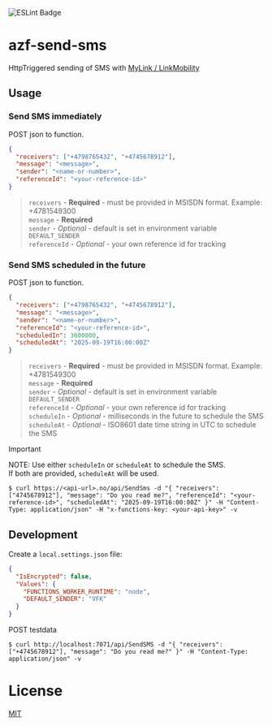 ![ESLint Badge](https://img.shields.io/badge/ESLint-4B32C3?logo=eslint&logoColor=fff&style=flat-square)

# azf-send-sms

HttpTriggered sending of SMS with [MyLink / LinkMobility](https://www.linkmobility.com/docs/api-reference/mylink-sms-api)

## Usage

### Send SMS immediately

POST json to function.

```json
{
  "receivers": ["+4798765432", "+4745678912"],
  "message": "<message>",
  "sender": "<name-or-number>",
  "referenceId": "<your-reference-id>"
}
```

> `receivers` - **Required** - must be provided in MSISDN format. Example: +4781549300<br />
> `message` - **Required**<br />
> `sender` - *Optional* - default is set in environment variable `DEFAULT_SENDER`<br />
> `referenceId` - *Optional* - your own reference id for tracking<br />

### Send SMS scheduled in the future

POST json to function.

```json
{
  "receivers": ["+4798765432", "+4745678912"],
  "message": "<message>",
  "sender": "<name-or-number>",
  "referenceId": "<your-reference-id>",
  "scheduledIn": 3600000,
  "scheduledAt": "2025-09-19T16:00:00Z"
}
```

> `receivers` - **Required** - must be provided in MSISDN format. Example: +4781549300<br />
> `message` - **Required**<br />
> `sender` - *Optional* - default is set in environment variable `DEFAULT_SENDER`<br />
> `referenceId` - *Optional* - your own reference id for tracking<br />
> `scheduleIn` - *Optional* - milliseconds in the future to schedule the SMS<br />
> `scheduleAt` - *Optional* - ISO8601 date time string in UTC to schedule the SMS

> [!IMPORTANT]
> NOTE: Use either `scheduleIn` or `scheduleAt` to schedule the SMS.<br />
> If both are provided, `scheduleAt` will be used.

```
$ curl https://<api-url>.no/api/SendSms -d "{ "receivers": ["4745678912"], "message": "Do you read me?", "referenceId": "<your-reference-id>", "scheduledAt": "2025-09-19T16:00:00Z" }" -H "Content-Type: application/json" -H "x-functions-key: <your-api-key>" -v
```

## Development

Create a `local.settings.json` file:
```json
{
  "IsEncrypted": false,
  "Values": {
    "FUNCTIONS_WORKER_RUNTIME": "node",
    "DEFAULT_SENDER": "VFK"
  }
}
```

POST testdata

```
$ curl http://localhost:7071/api/SendSMS -d "{ "receivers": ["+4745678912"], "message": "Do you read me?" }" -H "Content-Type: application/json" -v
```

# License

[MIT](LICENSE)
